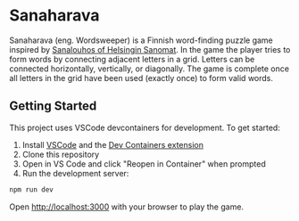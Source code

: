 # Sanaharava

Sanaharava (eng. Wordsweeper) is a Finnish word-finding puzzle game inspired by [Sanalouhos of Helsingin Sanomat](https://www.hs.fi/pelit/art-2000010229611.html). In the game the player tries to form words by connecting adjacent letters in a grid. Letters can be connected horizontally, vertically, or diagonally. The game is complete once all letters in the grid have been used (exactly once) to form valid words.

## Getting Started

This project uses VSCode devcontainers for development. To get started:

1. Install [VSCode](https://code.visualstudio.com/) and the [Dev Containers extension](https://marketplace.visualstudio.com/items?itemName=ms-vscode-remote.remote-containers)
2. Clone this repository
3. Open in VS Code and click "Reopen in Container" when prompted
4. Run the development server:

```bash
npm run dev
```

Open [http://localhost:3000](http://localhost:3000) with your browser to play the game.
